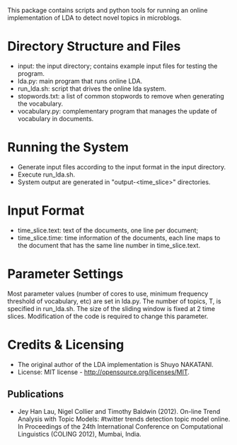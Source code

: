 This package contains scripts and python tools for running an online implementation of LDA to detect
novel topics in microblogs.

Directory Structure and Files
=============================
* input: the input directory; contains example input files for testing the program.
* lda.py: main program that runs online LDA.
* run_lda.sh: script that drives the online lda system.
* stopwords.txt: a list of common stopwords to remove when generating the vocabulary.
* vocabulary.py: complementary program that manages the update of vocabulary in documents.

Running the System
==================
* Generate input files according to the input format in the input directory.
* Execute run_lda.sh.
* System output are generated in "output-<time_slice>" directories.

Input Format
============
* time_slice.text: text of the documents, one line per document;
* time_slice.time: time information of the documents, each line maps to the document that has the 
    same line number in time_slice.text.

Parameter Settings
==================
Most parameter values (number of cores to use, minimum frequency threshold of vocabulary, etc) are 
set in lda.py. The number of topics, T, is specified in run_lda.sh. The size of the sliding window is fixed at 2 
time slices. Modification of the code is required to change this parameter.

Credits & Licensing
===================
* The original author of the LDA implementation is Shuyo NAKATANI.
* License: MIT license - http://opensource.org/licenses/MIT.

Publications
------------
* Jey Han Lau, Nigel Collier and Timothy Baldwin (2012). On-line Trend
  Analysis with Topic Models: #twitter trends detection topic model online. In
  Proceedings of the 24th International Conference on Computational
  Linguistics (COLING 2012), Mumbai, India.
